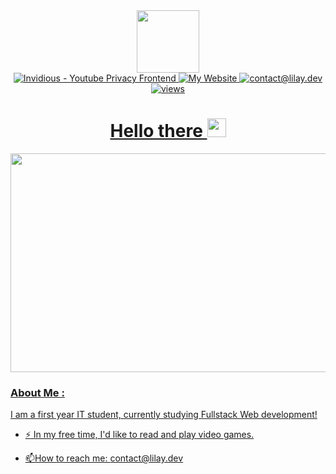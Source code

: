<div id="header" align="center">
  <img src="https://media2.giphy.com/media/v1.Y2lkPTc5MGI3NjExcmFtMDlhbTZicXl6dWVhbjgxaHZkbTFreDVjcnQ0bnZicG44cHI4NyZlcD12MV9pbnRlcm5hbF9naWZfYnlfaWQmY3Q9cw/dNbYAgjq4Y1HHgvSCH/giphy.gif" width="100"/>
</div>
<div id="badges" align="center">
  <a href="https://lilay.dev">
  <img src="https://img.shields.io/website?url=https%3A%2F%2Flilay.dev&label=Website&labelColor=%23594E32" alt="Invidious - Youtube Privacy Frontend"/>
  <a href="https://vid.lilay.dev">
  <img src="https://img.shields.io/website?url=https%3A%2F%2Fvid.lilay.dev&label=Invidious&labelColor=%231B1B1D" alt="My Website"/>
  <a href="mailto:contact@lilay.dev">
  <img src="https://img.shields.io/badge/Email%20Me-blue" alt="contact@lilay.dev"/>
  <a href="https://github.com/li-lay">
  <img src="https://komarev.com/ghpvc/?username=li-lay&style=flat-square&color=blue" alt="views"/>
  <h1>
  Hello there
  <img src="https://media.giphy.com/media/hvRJCLFzcasrR4ia7z/giphy.gif" width="30px"/>
  </h1>
</div>
<div align="center">
  <img src="https://media1.giphy.com/media/v1.Y2lkPTc5MGI3NjExYmF6czQ3OHd1dGY1cHQyZzY1Zmt5aTBxdW5vNWRjcGUzaGVwcXcxNCZlcD12MV9pbnRlcm5hbF9naWZfYnlfaWQmY3Q9Zw/hsZ66RR3f8P8rGw32p/giphy.gif" width="600" height="350"/>
</div>

### About Me :
I am a first year IT student, currently studying Fullstack Web development!

- :zap: In my free time, I'd like to read and play video games.

- :mailbox:How to reach me: contact@lilay.dev
